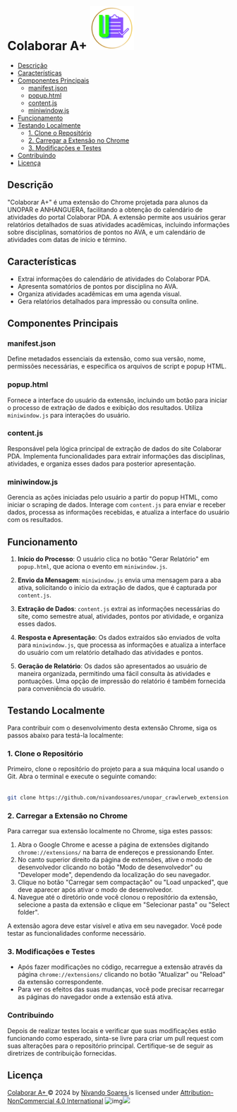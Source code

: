

# Colaborar A+ <img src="icon-128.png" width=100>



- [Descrição](#descrição)
- [Características](#características)
- [Componentes Principais](#componentes-principais)
  - [manifest.json](#manifestjson)
  - [popup.html](#popuphtml)
  - [content.js](#contentjs)
  - [miniwindow.js](#miniwindowjs)
- [Funcionamento](#funcionamento)
- [Testando Localmente](#testando-localmente)
  - [1. Clone o Repositório](#1-clone-o-repositório)
  - [2. Carregar a Extensão no Chrome](#2-carregar-a-extensão-no-chrome)
  - [3. Modificações e Testes](#3-modificações-e-testes)
- [Contribuindo](#contribuindo)
- [Licença](#licença)



## Descrição
"Colaborar A+" é uma extensão do Chrome projetada para alunos da UNOPAR e ANHANGUERA, facilitando a obtenção do calendário de atividades do portal Colaborar PDA. A extensão permite aos usuários gerar relatórios detalhados de suas atividades acadêmicas, incluindo informações sobre disciplinas, somatórios de pontos no AVA, e um calendário de atividades com datas de início e término.

## Características
- Extrai informações do calendário de atividades do Colaborar PDA.
- Apresenta somatórios de pontos por disciplina no AVA.
- Organiza atividades acadêmicas em uma agenda visual.
- Gera relatórios detalhados para impressão ou consulta online.

## Componentes Principais

### manifest.json
Define metadados essenciais da extensão, como sua versão, nome, permissões necessárias, e especifica os arquivos de script e popup HTML.

### popup.html
Fornece a interface do usuário da extensão, incluindo um botão para iniciar o processo de extração de dados e exibição dos resultados. Utiliza `miniwindow.js` para interações do usuário.

### content.js
Responsável pela lógica principal de extração de dados do site Colaborar PDA. Implementa funcionalidades para extrair informações das disciplinas, atividades, e organiza esses dados para posterior apresentação.

### miniwindow.js
Gerencia as ações iniciadas pelo usuário a partir do popup HTML, como iniciar o scraping de dados. Interage com `content.js` para enviar e receber dados, processa as informações recebidas, e atualiza a interface do usuário com os resultados.

## Funcionamento

1. **Início do Processo**: O usuário clica no botão "Gerar Relatório" em `popup.html`, que aciona o evento em `miniwindow.js`.

2. **Envio da Mensagem**: `miniwindow.js` envia uma mensagem para a aba ativa, solicitando o início da extração de dados, que é capturada por `content.js`.

3. **Extração de Dados**: `content.js` extrai as informações necessárias do site, como semestre atual, atividades, pontos por atividade, e organiza esses dados.

4. **Resposta e Apresentação**: Os dados extraídos são enviados de volta para `miniwindow.js`, que processa as informações e atualiza a interface do usuário com um relatório detalhado das atividades e pontos.

5. **Geração de Relatório**: Os dados são apresentados ao usuário de maneira organizada, permitindo uma fácil consulta às atividades e pontuações. Uma opção de impressão do relatório é também fornecida para conveniência do usuário.

## Testando Localmente

Para contribuir com o desenvolvimento desta extensão Chrome, siga os passos abaixo para testá-la localmente:

### 1. Clone o Repositório

Primeiro, clone o repositório do projeto para a sua máquina local usando o Git. Abra o terminal e execute o seguinte comando:

```bash

git clone https://github.com/nivandosoares/unopar_crawlerweb_extension.git
```

### 2. Carregar a Extensão no Chrome

Para carregar sua extensão localmente no Chrome, siga estes passos:

1. Abra o Google Chrome e acesse a página de extensões digitando `chrome://extensions/` na barra de endereços e pressionando Enter.
2. No canto superior direito da página de extensões, ative o modo de desenvolvedor clicando no botão "Modo de desenvolvedor" ou "Developer mode", dependendo da localização do seu navegador.
3. Clique no botão "Carregar sem compactação" ou "Load unpacked", que deve aparecer após ativar o modo de desenvolvedor.
4. Navegue até o diretório onde você clonou o repositório da extensão, selecione a pasta da extensão e clique em "Selecionar pasta" ou "Select folder".

A extensão agora deve estar visível e ativa em seu navegador. Você pode testar as funcionalidades conforme necessário.

### 3. Modificações e Testes

- Após fazer modificações no código, recarregue a extensão através da página `chrome://extensions/` clicando no botão "Atualizar" ou "Reload" da extensão correspondente.
- Para ver os efeitos das suas mudanças, você pode precisar recarregar as páginas do navegador onde a extensão está ativa.

### Contribuindo

Depois de realizar testes locais e verificar que suas modificações estão funcionando como esperado, sinta-se livre para criar um pull request com suas alterações para o repositório principal. Certifique-se de seguir as diretrizes de contribuição fornecidas.

## Licença
[Colaborar A+ ](https://chromewebstore.google.com/detail/colaborar-a+/aigpjgbdkakibodbblbjfnnbgaajkbpn)© 2024 by [Nivando Soares ](https://github.com/nivandosoares)is licensed under [Attribution-NonCommercial 4.0 International](http://creativecommons.org/licenses/by-nc/4.0/?ref=chooser-v1) <img src="https://chooser-beta.creativecommons.org/img/cc-logo.f0ab4ebe.svg" alt="img" width=40px /><img src="https://chooser-beta.creativecommons.org/img/cc-by.21b728bb.svg" width=40px>
